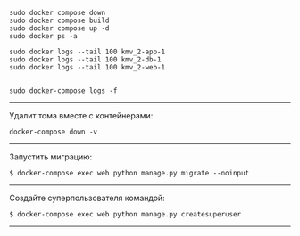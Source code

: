     sudo docker compose down
    sudo docker compose build
    sudo docker compose up -d
    sudo docker ps -a
    
    sudo docker logs --tail 100 kmv_2-app-1
    sudo docker logs --tail 100 kmv_2-db-1
    sudo docker logs --tail 100 kmv_2-web-1

    
    sudo docker-compose logs -f

---
Удалит тома вместе с контейнерами:

    docker-compose down -v
---
Запустить миграцию:

    $ docker-compose exec web python manage.py migrate --noinput
---
Создайте суперпользователя командой:

    $ docker-compose exec web python manage.py createsuperuser 
---




